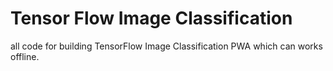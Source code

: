 # Tensor Flow Image Classification
all code for building TensorFlow Image Classification PWA which can works offline.
